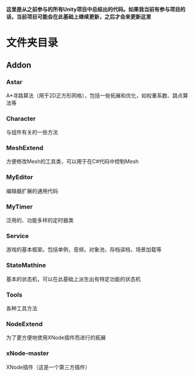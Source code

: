 **这里是从之前参与的所有Unity项目中总结出的代码。如果我当前有参与项目的话，当前项目可能会在此基础上继续更新，之后才会来更新这里**

# 文件夹目录

## Addon

### Astar

A*寻路算法（用于2D正方形网格），包括一些拓展和优化，如权重系数、跳点算法等

### Character

与组件有关的一些方法

### MeshExtend

方便修改Mesh的工具类，可以用于在C#代码中控制Mesh

### MyEditor

编辑器扩展的通用代码

### MyTimer

泛用的、功能多样的定时器类

### Service

游戏的基本框架。包括单例，音频，对象池，存档读档，场景加载等

### StateMathine

基本的状态机，可以在此基础上派生出有特定功能的状态机

### Tools

各种工具方法

### NodeExtend

为了更方便地使用XNode插件而进行的拓展

### xNode-master

XNode插件（这是一个第三方插件）
